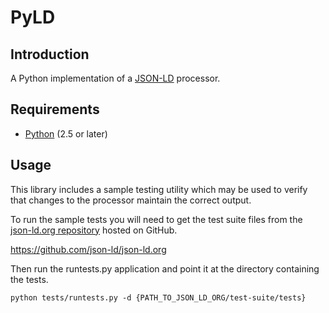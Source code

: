 PyLD
====

Introduction
------------

A Python implementation of a [JSON-LD][] processor.

Requirements
------------

 * [Python][] (2.5 or later)

Usage
-----

This library includes a sample testing utility which may be used to verify
that changes to the processor maintain the correct output.

To run the sample tests you will need to get the test suite files from the
[json-ld.org repository][json-ld.org] hosted on GitHub.

https://github.com/json-ld/json-ld.org

Then run the runtests.py application and point it at the directory
containing the tests.

    python tests/runtests.py -d {PATH_TO_JSON_LD_ORG/test-suite/tests}

[Python]: http://www.python.org/
[JSON-LD]: http://json-ld.org/
[json-ld.org]: https://github.com/json-ld/json-ld.org
